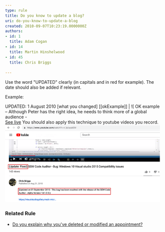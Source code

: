 ```yaml
---
type: rule
title: Do you know to update a blog?
uri: do-you-know-to-update-a-blog
created: 2010-09-07T10:23:19.0000000Z
authors:
- id: 1
  title: Adam Cogan
- id: 14
  title: Martin Hinshelwood
- id: 45
  title: Chris Briggs

---
```


Use the word "UPDATED" clearly (in capitals and in red for example). The date should also be added if relevant.
 
Example:

UPDATED: 1 August 2010 [what you changed]
[[okExample]]
| ![ OK example – Although Peter has the right idea, he needs to think more of a global audience - <br>      [See live](RulesBloggingUpdate_OKPeter.jpg)
You should also apply this technique to youtube videos you record.
![ Good Example - Following up on bug video makes it clear that the bug was fixed quickly](UpdatedYoutubeTitle.png)

### Related Rule

- [Do you explain why you've deleted or modified an appointment?](/_layouts/15/FIXUPREDIRECT.ASPX?WebId=3dfc0e07-e23a-4cbb-aac2-e778b71166a2&TermSetId=07da3ddf-0924-4cd2-a6d4-a4809ae20160&TermId=daaad5fc-870d-4cf1-8f4f-7d89a1b2c94d)
